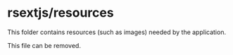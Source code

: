 # rsextjs/resources

This folder contains resources (such as images) needed by the application. 

This file can be removed.
